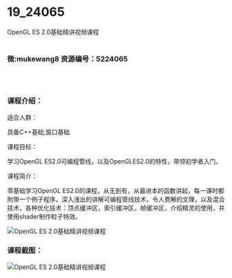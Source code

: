 # 19_24065
OpenGL ES 2.0基础精讲视频课程
<br/></br>
<h3>微:mukewang8 资源编号：5224065</h3>
<br/></br>
<h3>课程介绍：</h3>
<p>适合人群：</p>
<p>具备C++基础,窗口基础</p>
<p>课程目标：</p>
<p>学习OpenGL ES2.0可编程管线，以及OpenGLES2.0的特性，带领初学者入门。</p>
<p>课程简介：</p>
<p>零基础学习OpenGL ES2.0的课程，从无到有，从最进本的函数讲起，每一课时都附带一个例子程序。深入浅出的讲解可编程管线技术，令人费解的文理，以及混合技术，各种优化技术：顶点缓冲区，索引缓冲区，帧缓冲区，介绍精灵的使用，并使用shader制作粒子特效。</p>
<p><img src="https://www.ko996.com/wp-content/uploads/img/2022/05/1-28-300x180.png" alt="OpenGL ES 2.0基础精讲视频课程"></p>
<div class="info-desc">
<h3>课程截图：</h3>
<p><img src="https://www.ko996.com/wp-content/uploads/img/2022/05/2-21.png" alt="OpenGL ES 2.0基础精讲视频课程"></p>


			
</div>
